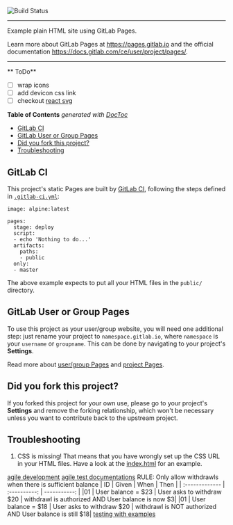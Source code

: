 ![Build Status](https://gitlab.com/pages/plain-html/badges/master/build.svg)

---

Example plain HTML site using GitLab Pages.

Learn more about GitLab Pages at https://pages.gitlab.io and the official
documentation https://docs.gitlab.com/ce/user/project/pages/.

---

<!-- START doctoc generated TOC please keep comment here to allow auto update -->
<!-- DON'T EDIT THIS SECTION, INSTEAD RE-RUN doctoc TO UPDATE -->

** ToDo**

- [ ] wrap icons <!-- <i class="devicon-javascript-plain"></i></code></pre> -->
- [ ] add devicon css link <!-- <link rel="stylesheet" href="https://cdn.jsdelivr.net/gh/devicons/devicon@v2.9.0/devicon.min.css">
          -->
- [ ] checkout [react svg](https://dev.to/ianholden/using-svg-icons-in-your-react-developer-portfolio-project-1f1c)

 <!-- free harvard courses https://online-learning.harvard.edu/catalog/free  -->
 <!-- Global react state https://www.basefactor.com/global-state-with-react  -->
 <!-- JS functional programming https://medium.com/swlh/functional-programming-with-javascript-reduce-curry-fe999af500f4  -->
 <!-- PY functional programming https://melvinkoh.me/amp/understanding-the-python-reduce-function-with-examples-ck7mzz8l200na8ss1ogdvw5c5  -->

**Table of Contents** _generated with [DocToc](https://github.com/thlorenz/doctoc)_

- [GitLab CI](#gitlab-ci)
- [GitLab User or Group Pages](#gitlab-user-or-group-pages)
- [Did you fork this project?](#did-you-fork-this-project)
- [Troubleshooting](#troubleshooting)

<!-- END doctoc generated TOC please keep comment here to allow auto update -->

## GitLab CI

This project's static Pages are built by [GitLab CI][ci], following the steps
defined in [`.gitlab-ci.yml`](.gitlab-ci.yml):

```
image: alpine:latest

pages:
  stage: deploy
  script:
  - echo 'Nothing to do...'
  artifacts:
    paths:
    - public
  only:
  - master
```

The above example expects to put all your HTML files in the `public/` directory.

## GitLab User or Group Pages

To use this project as your user/group website, you will need one additional
step: just rename your project to `namespace.gitlab.io`, where `namespace` is
your `username` or `groupname`. This can be done by navigating to your
project's **Settings**.

Read more about [user/group Pages][userpages] and [project Pages][projpages].

## Did you fork this project?

If you forked this project for your own use, please go to your project's
**Settings** and remove the forking relationship, which won't be necessary
unless you want to contribute back to the upstream project.

## Troubleshooting

1. CSS is missing! That means that you have wrongly set up the CSS URL in your
   HTML files. Have a look at the [index.html] for an example.

[ci]: https://about.gitlab.com/gitlab-ci/
[index.html]: https://gitlab.com/pages/plain-html/blob/master/public/index.html
[userpages]: https://docs.gitlab.com/ce/user/project/pages/introduction.html#user-or-group-pages
[projpages]: https://docs.gitlab.com/ce/user/project/pages/introduction.html#project-pages

[agile development](https://openclassrooms.com/en/courses/4544611-write-agile-documentation-user-stories-acceptance-tests/4821601-follow-an-in-depth-example-of-creating-user-stories)
[agile test documentations](https://openclassrooms.com/en/courses/4544611-write-agile-documentation-user-stories-acceptance-tests/4810081-writing-acceptance-tests)
RULE: Only allow withdrawls when there is sufficient balance
| ID | Given | When | Then |
| :------------- | :----------: | -----------: |
|01 | User balance = $23 | User asks to withdraw $20 | withdrawl is authorized AND User balance is now $3|
|01 | User balance = $18 | User asks to withdraw $20 | withdrawl is NOT authorized AND User balance is still $18|
[testing with examples](https://gojko.net/assets/tre-small.png)

